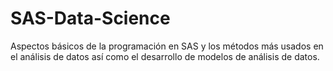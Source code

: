# SAS-Data-Science
Aspectos básicos de la programación en SAS y los métodos más usados en el análisis de datos así como el desarrollo de modelos de análisis de datos. 
